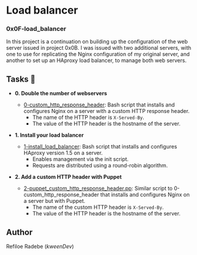 # Load balancer
### 0x0F-load_balancer

In this project is a continuation on building up the configuration of the web
server issued in project 0x0B. I was issued with two additional servers, with
one to use for replicating the Nginx configuration of my original server, and
another to set up an HAproxy load balancer, to manage both web servers.

## Tasks :page_with_curl:

* **0. Double the number of webservers**
  * [0-custom_http_response_header](./0-custom_http_response_header): Bash
  script that installs and configures Nginx on a server with a custom HTTP
  response header.
    * The name of the HTTP header is `X-Served-By`.
    * The value of the HTTP header is the hostname of the server.

* **1. Install your load balancer**
  * [1-install_load_balancer](./1-install_load_balancer): Bash script that
  installs and configures HAproxy version 1.5 on a server.
    * Enables management via the init script.
    * Requests are distributed using a round-robin algorithm.

* **2. Add a custom HTTP header with Puppet**
  * [2-puppet_custom_http_response_header.pp](./2-puppet_custom_http_response_header.pp): Similar script to 0-custom_http_response_header that installs and configures Nginx on a server but with Puppet.
    * The name of the custom HTTP header is `X-Served-By`.
    * The value of the HTTP header is the hostname of the server.

## Author
Refiloe Radebe (_kweenDev_)
